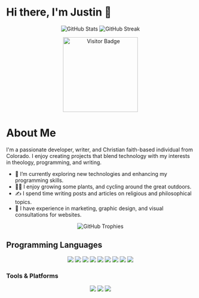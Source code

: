 # Hi there, I'm Justin 👋

<p align="center">
  <img src="https://github-readme-stats.vercel.app/api?username=thejwtheory&show_icons=true&theme=dark" alt="GitHub Stats" />
  <img src="https://github-readme-streak-stats.herokuapp.com/?user=thejwtheory&theme=dark" alt="GitHub Streak" />
</p>
<p align="center">
  <img src="https://visitor-badge.laobi.icu/badge?page_id=thejwtheory.thejwtheory" alt="Visitor Badge" width="200"/>
</p>


# About Me

I'm a passionate developer, writer, and Christian faith-based individual from Colorado. I enjoy creating projects that blend technology with my interests in theology, programming, and writing.

- 🌱 I’m currently exploring new technologies and enhancing my programming skills.
- 🚴‍♂️ I enjoy growing some plants, and cycling around the great outdoors.
- ✍️ I spend time writing posts and articles on religious and philosophical topics.
- 🎨 I have experience in marketing, graphic design, and visual consultations for websites.

<p align="center">
  <img src="https://github-profile-trophy.vercel.app/?username=thejwtheory&theme=darkhub&no-frame=true&margin-w=15" alt="GitHub Trophies" />
</p>

## Programming Languages 

<p align="center">
  <img src="https://img.shields.io/badge/-Python-3776AB?style=for-the-badge&logo=python&logoColor=white" />
  <img src="https://img.shields.io/badge/-Ruby-CC342D?style=for-the-badge&logo=ruby&logoColor=white" />
  <img src="https://img.shields.io/badge/-R-276DC3?style=for-the-badge&logo=r&logoColor=white" />
  <img src="https://img.shields.io/badge/-HTML5-E34F26?style=for-the-badge&logo=html5&logoColor=white" />
  <img src="https://img.shields.io/badge/-CSS3-1572B6?style=for-the-badge&logo=css3&logoColor=white" />
  <img src="https://img.shields.io/badge/-JavaScript-F7DF1E?style=for-the-badge&logo=javascript&logoColor=black" />
  <img src="https://img.shields.io/badge/-Markdown-000000?style=for-the-badge&logo=markdown&logoColor=white" />
  <img src="https://img.shields.io/badge/-Git-F05032?style=for-the-badge&logo=git&logoColor=white" />
  <img src="https://img.shields.io/badge/-GitHub-181717?style=for-the-badge&logo=github&logoColor=white" />
</p>

### Tools & Platforms

<p align="center">
  <img src="https://img.shields.io/badge/-Linux-FCC624?style=for-the-badge&logo=linux&logoColor=black" />
  <img src="https://img.shields.io/badge/-Manjaro-35BF5C?style=for-the-badge&logo=manjaro&logoColor=white" />
  <img src="https://img.shields.io/badge/-VS%20Code-007ACC?style=for-the-badge&logo=visual-studio-code&logoColor=white" />
</p>

